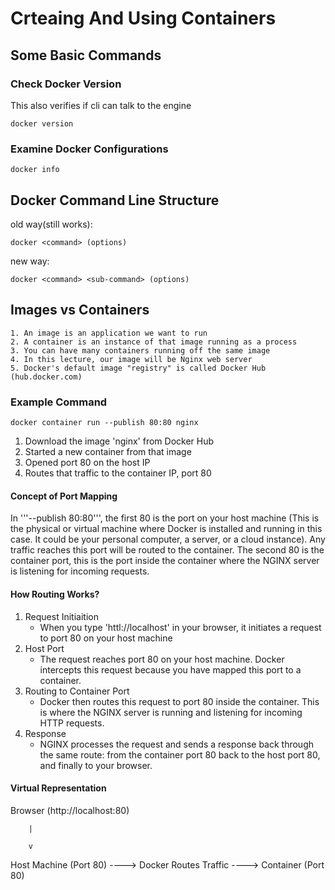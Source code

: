 # Crteaing And Using Containers

## Some Basic Commands

### Check Docker Version
This also verifies if cli can talk to the engine

```
docker version
```

### Examine Docker Configurations
```
docker info
```

## Docker Command Line Structure
old way(still works):

```
docker <command> (options)
```

new way:

```
docker <command> <sub-command> (options)
```

## Images vs Containers
    1. An image is an application we want to run
    2. A container is an instance of that image running as a process
    3. You can have many containers running off the same image
    4. In this lecture, our image will be Nginx web server
    5. Docker's default image "registry" is called Docker Hub (hub.docker.com)

### Example Command
```
docker container run --publish 80:80 nginx
```

1. Download the image 'nginx' from Docker Hub
2. Started a new container from that image
3. Opened port 80 on the host IP
4. Routes that traffic to the container IP, port 80

#### Concept of Port Mapping

In '''--publish 80:80''', the first 80 is the port on your host machine (This is the physical or virtual machine where Docker is installed and running in this case. It could be your personal computer, a server, or a cloud instance). Any traffic reaches this port will be routed to the container. The second 80 is the container port, this is the port inside the container where the NGINX server is listening for incoming requests.

#### How Routing Works?
1. Request Initiaition
    - When you type 'httl://localhost' in your browser, it initiates a request to port 80 on your host machine
2. Host Port
    - The request reaches port 80 on your host machine. Docker intercepts this request because you have mapped this port to a container.
3. Routing to Container Port
    - Docker then routes this request to port 80 inside the container. This is where the NGINX server is running and listening for incoming HTTP requests.
4. Response
    - NGINX processes the request and sends a response back through the same route: from the container port 80 back to the host port 80, and finally to your browser.

#### Virtual Representation

Browser (http://localhost:80)

        |

        v
        
Host Machine (Port 80) ----> Docker Routes Traffic ----> Container (Port 80)
